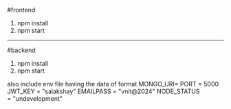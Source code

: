 #frontend

1. npm install
2. npm start
----------------------------------------------------------------------------------------------------------------------
#backend

1. npm install
2. npm start

also include env file having the data of format
MONGO_URI=
PORT = 5000
JWT_KEY = "saiakshay"
EMAILPASS = "vnit@2024"
NODE_STATUS = "undevelopment"
